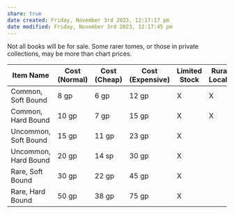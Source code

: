 ```yaml
---
share: true
date created: Friday, November 3rd 2023, 12:17:17 pm
date modified: Friday, November 3rd 2023, 12:17:45 pm
---
```

Not all books will be for sale. Some rarer tomes, or those in private collections, may be more than chart prices.

| Item Name            | Cost (Normal) | Cost (Cheap) | Cost (Expensive) | Limited Stock | Rural Locale | Urban Locale | Premium Locale |
| -------------------- | ------------- | ------------ | ---------------- | ------------- | ------------ | ------------ | -------------- |
| Common, Soft Bound   | 8 gp          | 6 gp         | 12 gp            | X             | X            | X            | X              |
| Common, Hard Bound   | 10 gp         | 7 gp         | 15 gp            | X             | X            | X            | X              |
| Uncommon, Soft Bound | 15 gp         | 11 gp        | 23 gp            | X             |              | X            | X              |
| Uncommon, Hard Bound | 20 gp         | 14 sp        | 30 gp            | X             |              | X            | X              |
| Rare, Soft Bound     | 30 gp         | 22 gp        | 45 gp            | X             |              | X            | X              |
| Rare, Hard Bound     | 50 gp         | 38 gp        | 75 gp            | X             |              | X            | X              |
